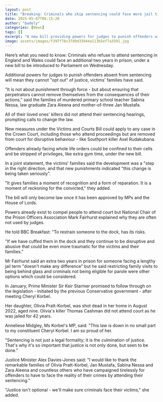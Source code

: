 ```yaml
---
layout: post
title: "Breaking: Criminals who skip sentencing could face more jail time"
date: 2025-05-07T06:15:20
author: "badely"
categories: [News]
tags: []
excerpt: "A new bill providing powers for judges to punish offenders will be introduced to Parliament on Wednesday."
image: assets/images/f397f78c37d9d33944a113b5ef7a3591.jpg
---
```


Here’s what you need to know: Criminals who refuse to attend sentencing in England and Wales could face an additional two years in prison, under a new bill to be introduced to Parliament on Wednesday. 

Additional powers for judges to punish offenders absent from sentencing will mean they cannot "opt out" of justice, victims' families have said.

"It is not about punishment through force - but about ensuring that perpetrators cannot remove themselves from the consequences of their actions," said the families of murdered primary school teacher Sabina Nessa, law graduate Zara Aleena and mother-of-three Jan Mustafa.

All of their loved ones' killers did not attend their sentencing hearings, prompting calls to change the law.

New measures under the Victims and Courts Bill could apply to any case in the Crown Court, including those who attend proceedings but are removed from court for disruptive behaviour - like Southport killer Axel Rudakubana. 

Offenders already facing whole life orders could be confined to their cells and be stripped of privileges, like extra gym time, under the new bill. 

In a joint statement, the victims' families said the development was a "step in the right direction, and that new punishments indicated "this change is being taken seriously".

"It gives families a moment of recognition and a form of reparation. It is a moment of reckoning for the convicted," they added.

The bill will only become law once it has been approved by MPs and the House of Lords.

Powers already exist to compel people to attend court but National Chair of the Prison Officers Association Mark Fairhurst explained why they are often not used by judges.

He told BBC Breakfast: "To restrain someone to the dock, has its risks. 

"If we have cuffed them in the dock and they continue to be disruptive and abusive that could be even more traumatic for the victims and their families."

Mr Fairhurst said an extra two years in prison for someone facing a lengthy jail term "doesn't make any difference" but he said restricting family visits to being behind glass and criminals not being eligible for parole were other options which could be considered.

In January, Prime Minister Sir Keir Starmer promised to follow through on the legislation - initiated by the previous Conservative government - after meeting Cheryl Korbel.

Her daughter, Olivia Pratt-Korbel, was shot dead in her home in August 2022, aged nine. Olivia's killer Thomas Cashman did not attend court as he was jailed for 42 years.

Anneliese Midgley, Ms Korbel's MP, said: "This law is down in no small part to my constituent Cheryl Korbel. I am so proud of her.

"Sentencing is not just a legal formality; it is the culmination of justice. That's why it's so important that justice is not only done, but seen to be done."

Justice Minister Alex Davies-Jones said: "I would like to thank the remarkable families of Olivia Pratt-Korbel, Jan Mustafa, Sabina Nessa and Zara Aleena and countless others who have campaigned tirelessly for offenders to have to face the reality of their crimes by attending their sentencing."

"Justice isn't optional - we'll make sure criminals face their victims," she added. 

